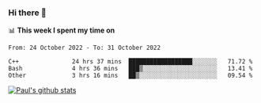 ### Hi there 👋

📊 **This week I spent my time on**
<!--START_SECTION:waka-->

```text
From: 24 October 2022 - To: 31 October 2022

C++               24 hrs 37 mins  ██████████████████░░░░░░░   71.72 %
Bash              4 hrs 36 mins   ███▒░░░░░░░░░░░░░░░░░░░░░   13.41 %
Other             3 hrs 16 mins   ██▒░░░░░░░░░░░░░░░░░░░░░░   09.54 %
```

<!--END_SECTION:waka-->


[![Paul's github stats](https://github-readme-stats.vercel.app/api?username=mickeyouyou&theme=dracula&show_icons=true)](https://github.com/anuraghazra/github-readme-stats)
